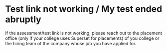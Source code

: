 # Test link not working / My test ended abruptly

If the assessment/test link is not working, please reach out to the placement office \(only if your college uses Superset for placements\) of you college or the hiring team of the company whose job you have applied for.




